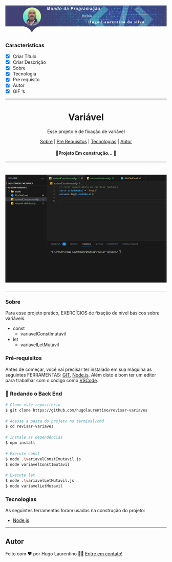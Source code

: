 <h1 align="center">
  <img alt="Logo" title="#Logo" src="./assets/logo-hugo.png" />
</h1>

<!-- ![](./assets/logo-hugo.png) -->

### Características

- [x] Criar Título
- [x] Criar Descrição
- [x] Sobre
- [x] Tecnologia
- [x] Pre requisito
- [x] Autor
- [x] GIF ‘s
---
<h1 align='center'>Variável</h1>

<p align='center'>Esse projeto é de fixação de variável</p>

<p align='center'>
	<a href='#sobre'>Sobre</a> |
	<a href='#pré-requisitos'>Pre Requisitos</a> |
	<a href='#tecnologias'>Tecnologias</a> |
	<a href='#autor'>Autor</a>
</p>
<h4 align='center'> 
	 🚀Projeto Em construção... 🚧
</h4>

---
<h1 align='center'>
	<img alt='Readme' title='Readme' src='./assets/execucao.gif' />
</h1>

---
### Sobre
 
 Para esse projeto pratico, EXERCÍCIOS de fixação de nível básicos sobre variáveis.
 - const
   - variavelConstImutavil
- let
   - variavelLetMutavil
### Pré-requisitos 

Antes de começar, você vai precisar ter instalado em sua máquina as seguintes FERRAMENTAS: [GIT](https://git-scm.com/), [Node.js](https://nodejs.org/en/download). 
Além disto é bom ter um editor para trabalhar com o código como [VSCode](https://code.visualstudio.com/download).

### 🎲 Rodando o Back End

```bash
# Clone este repositório
$ git clone https://github.com/hugolaurentino/revisar-variaves

# Acesse a pasta do projeto no terminal/cmd
$ cd revisar-variaves

# Instale as dependências
$ npm install

# Execute const
$ node .\variavelConstImutavil.js
$ node variavelConstImutavil

# Execute let
$ node .\variavelLetMutavil.js  
$ node variavelLetMutavil

```
### Tecnologias 

As seguintes ferramentas foram usadas na construção do projeto:

- [Node.js][nodejs]
---

## Autor

Feito com ❤️ por Hugo Laurentino 👋🏽 [Entre em contato!](https://www.linkedin.com/in/hugo-laurentino-silva/)

[nodejs]: https://nodejs.org/